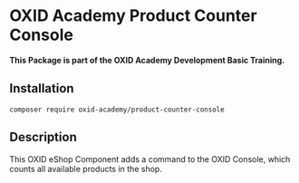 # OXID Academy Product Counter Console
**This Package is part of the OXID Academy Development Basic Training.**

## Installation
```
composer require oxid-academy/product-counter-console
```

## Description
This OXID eShop Component adds a command to the OXID Console, which counts all available products in the shop.
